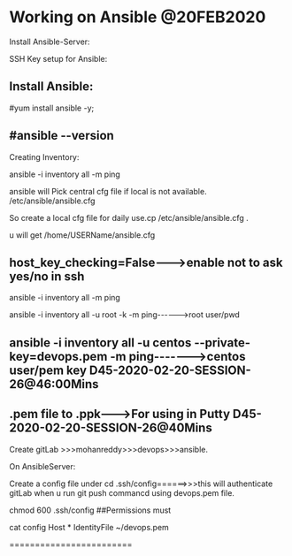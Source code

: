 Working on Ansible @20FEB2020
=============================================
Install Ansible-Server:

SSH Key setup for Ansible:

Install Ansible:
-------
#yum install ansible -y;

#ansible --version
-------
Creating Inventory:

ansible -i inventory all -m ping

ansible will Pick central cfg file if local is not available.  /etc/ansible/ansible.cfg

So create a local cfg file for daily use.cp /etc/ansible/ansible.cfg . 

u will get /home/USERName/ansible.cfg

host_key_checking=False--->enable not to ask yes/no in ssh
-------
ansible -i inventory all -m ping

ansible -i inventory all -u root -k -m ping------>root user/pwd

ansible -i inventory all -u centos --private-key=devops.pem -m ping------->centos user/pem key  D45-2020-02-20-SESSION-26@46:00Mins
-------

.pem file to .ppk--->For using in Putty D45-2020-02-20-SESSION-26@40Mins
---------
Create gitLab >>>mohanreddy>>>devops>>>ansible.

On AnsibleServer:

Create a config file under cd .ssh/config======>>>this will authenticate gitLab when u run git push commancd using devops.pem file.

chmod 600 .ssh/config ##Permissions must

cat config
Host *
   IdentityFile ~/devops.pem



========================




